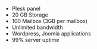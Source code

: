 - Plesk panel
- 20 GB Storage
- 100 Mailbox (3GB per mailbox)
- Unlimited bandwidth
- Wordpress, Joomla applications
- 99% server uptime